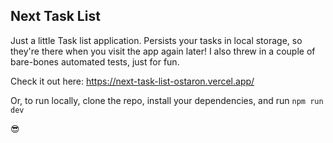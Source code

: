 ## Next Task List

Just a little Task list application. Persists your tasks in local storage, so they're there when you visit the app again later! I also threw in a couple of bare-bones automated tests, just for fun.

Check it out here: https://next-task-list-ostaron.vercel.app/

Or, to run locally, clone the repo, install your dependencies, and run `npm run dev`

😎
